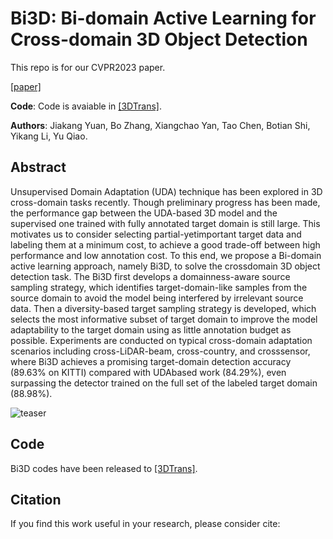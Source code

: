 # Bi3D: Bi-domain Active Learning for Cross-domain 3D Object Detection
This repo is for our CVPR2023 paper.

[[paper]]() &nbsp;


**Code**: Code is avaiable in [[3DTrans]](). 

**Authors**: Jiakang Yuan, Bo Zhang, Xiangchao Yan, Tao Chen, Botian Shi, Yikang Li, Yu Qiao.



## Abstract
Unsupervised Domain Adaptation (UDA) technique has been explored in 3D cross-domain tasks recently. Though preliminary progress has been made, the performance gap between the UDA-based 3D model and the supervised one trained with fully annotated target domain is still large. This motivates us to consider selecting partial-yetimportant target data and labeling them at a minimum cost, to achieve a good trade-off between high performance and low annotation cost. To this end, we propose a Bi-domain active learning approach, namely Bi3D, to solve the crossdomain 3D object detection task. The Bi3D first develops a domainness-aware source sampling strategy, which identifies target-domain-like samples from the source domain to avoid the model being interfered by irrelevant source data. Then a diversity-based target sampling strategy is developed, which selects the most informative subset of target domain to improve the model adaptability to the target domain using as little annotation budget as possible. Experiments are conducted on typical cross-domain adaptation scenarios including cross-LiDAR-beam, cross-country, and crosssensor, where Bi3D achieves a promising target-domain detection accuracy (89.63% on KITTI) compared with UDAbased work (84.29%), even surpassing the detector trained on the full set of the labeled target domain (88.98%).

![teaser](https://sshaoshuai.github.io/content/images/PVRCNN_min.png)

## Code 
Bi3D codes have been released to [[3DTrans]]().


## Citation
If you find this work useful in your research, please consider cite:
```

```

